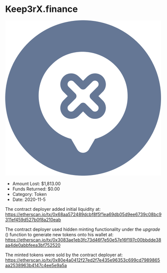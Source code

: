 # Keep3rX.finance
![Keep3rX.finance](/rektimages/Keep3rX.finance.png)
- Amount Lost: $1,813.00
- Funds Returned: $0.00
- Category: Token
- Date: 2020-11-5

The contract deployer added initial liquidity at:  
https://etherscan.io/tx/0x68aa572489dcbf8f5f1ea69db05d9ee6739c08bc9311ef459d527b0f8a210eab  
  
The contract deployer used hidden minting functionality under the _upgrade_ () function to generate new tokens onto his wallet at:  
https://etherscan.io/tx/0x3083ae1eb3fc73d46f7e50e57e16f197c00bbdde38aa4de0abbfeea3bf752520  
  
The minted tokens were sold by the contract deployer at:  
https://etherscan.io/tx/0x80e4a0412f27ed2f7e435e96353c699cd7989865aa2538963b4147c4ee5e9a5a




